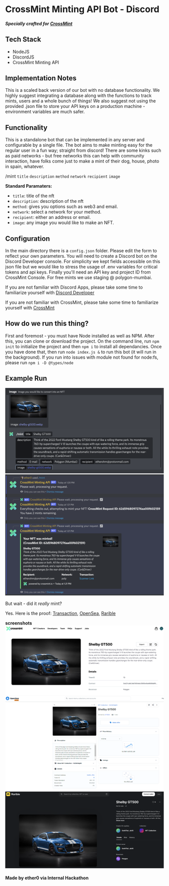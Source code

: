 # CrossMint Minting API Bot - Discord
##### Specially crafted for [CrossMint][crossmint] 


## Tech Stack
- NodeJS
- DiscordJS
- CrossMint Minting API

## Implementation Notes
This is a scaled back version of our bot with no database functionality. We highly suggest integrating a database along with the functions to track mints, users and a whole bunch of things! We also suggest not using the provided .json file to store your API keys on a production machine - environment variables are much safer. 

## Functionality
This is a standalone bot that can be implemented in any server and configurable by a single file. The bot aims to make minting easy for the regular user in a fun way; straight from discord! There are some kinks such as paid networks - but free networks this can help with community interaction, have folks come just to make a mint of their dog, house, photo in spain, whatever. 

/mint `title` `description` `method` `network` `recipient` `image` 

**Standard Paramaters:**
- `title`: title of the nft
- `description`: description of the nft
- `method`: gives you options such as web3 and email.
- `network`: select a network for your method. 
- `recipient`: either an address or email.
- `image`: any image you would like to make an NFT.


## Configuration
In the main directory there is a `config.json` folder. Please edit the form to reflect your own parameters. You will need to create a Discord bot on the Discord Developer console. For simplicity we kept fields accessible on this json file but we would like to stress the usage of .env variables for critical tokens and api keys. Finally you'll need an API key and project ID from CrossMint Console. For free mints we use staging @ polygon-mumbai.

If you are not familiar with Discord Apps, please take some time to familiarize yourself with [Discord Developer][discorddev]

If you are not familiar with CrossMint, please take some time to familiarize yourself with [CrossMint][crossmint] 

## How do we run this thing?
First and foremost - you must have Node installed as well as NPM. After this, you can clone or download the project. On the command line, run `npm init` to initialize the project and then `npm i` to install all dependancies. Once you have done that, then run `node index.js &` to run this bot (it will run in the background). If you run into issues with module not found for node:fs, please run `npm i -D @types/node`


## Example Run
![Valid Slash Command](./images/slash.png)
![NFT Mint Confirmation](./images/confirmation.png)

But wait - did it *really* mint? 


Yes. Here is the proof: [Transaction][transaction], [OpenSea][opensea], [Rarible][rarible]


**screenshots**
![crossmint](./images/crossmintminted.png)
![opensea](./images/openseaminted.png)
![rarible](./images/raribleminted.png)


#### Made by ether0 via Internal Hackathon


   [crossmint]: <https://crossmint.io>
   [discorddev]: <https://discord.com/developers/docs/intro>
   [epoch]: <https://www.epochconverter.com/>
   [opensea]: <https://testnets.opensea.io/assets/mumbai/0xd21ca8c3eb7d04ebc5693e4be8669a8f40214f6c/13>
   [rarible]: <https://testnet.rarible.com/token/polygon/0xd21ca8c3eb7d04ebc5693e4be8669a8f40214f6c:13?tab=details>
   [transaction]: <https://mumbai.polygonscan.com/tx/0x991432b3d67cf07ca701e4a21a75c0a243a5705983ea9b953f7557bdcf833b7b>
